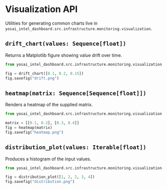 # Visualization API

Utilities for generating common charts live in `yosai_intel_dashboard.src.infrastructure.monitoring.visualization`.

## `drift_chart(values: Sequence[float])`

Returns a Matplotlib figure showing value drift over time.

```python
from yosai_intel_dashboard.src.infrastructure.monitoring.visualization import drift_chart

fig = drift_chart([0.1, 0.2, 0.15])
fig.savefig("drift.png")
```

## `heatmap(matrix: Sequence[Sequence[float]])`

Renders a heatmap of the supplied matrix.

```python
from yosai_intel_dashboard.src.infrastructure.monitoring.visualization import heatmap

matrix = [[0.1, 0.2], [0.3, 0.4]]
fig = heatmap(matrix)
fig.savefig("heatmap.png")
```

## `distribution_plot(values: Iterable[float])`

Produces a histogram of the input values.

```python
from yosai_intel_dashboard.src.infrastructure.monitoring.visualization import distribution_plot

fig = distribution_plot([1, 2, 2, 3, 4])
fig.savefig("distribution.png")
```
